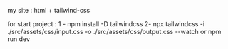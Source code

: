 my site : html + tailwind-css

for start project : 
1 - npm install -D tailwindcss
2- npx tailwindcss -i ./src/assets/css/input.css -o ./src/assets/css/output.css --watch 
or npm run dev